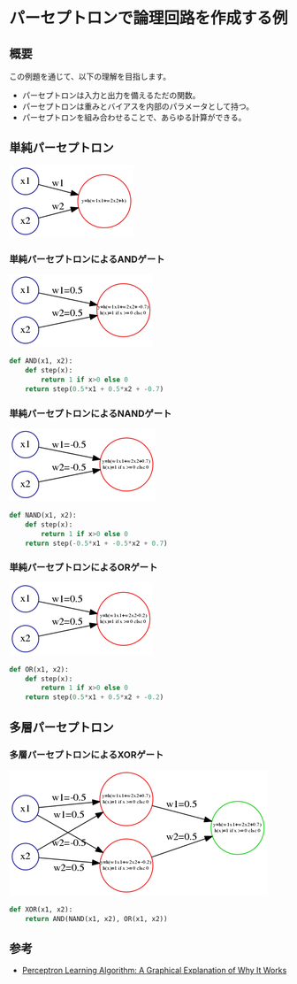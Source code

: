 # パーセプトロンで論理回路を作成する例

## 概要

この例題を通じて、以下の理解を目指します。

- パーセプトロンは入力と出力を備えるただの関数。
- パーセプトロンは重みとバイアスを内部のパラメータとして持つ。
- パーセプトロンを組み合わせることで、あらゆる計算ができる。

## 単純パーセプトロン
![単純パーセプトロン](img/perceptron.dot.png)


### 単純パーセプトロンによるANDゲート
![ANDゲート](img/and_gate.dot.png)

```python
def AND(x1, x2):
    def step(x):
        return 1 if x>0 else 0
    return step(0.5*x1 + 0.5*x2 + -0.7)
```

### 単純パーセプトロンによるNANDゲート
![NANDゲート](img/nand_gate.dot.png)

```python
def NAND(x1, x2):
    def step(x):
        return 1 if x>0 else 0
    return step(-0.5*x1 + -0.5*x2 + 0.7)
```

### 単純パーセプトロンによるORゲート
![ORゲート](img/or_gate.dot.png)

```python
def OR(x1, x2):
    def step(x):
        return 1 if x>0 else 0
    return step(0.5*x1 + 0.5*x2 + -0.2)
```

## 多層パーセプトロン

### 多層パーセプトロンによるXORゲート

![XORゲート](img/xor_gate.dot.png)
```python
def XOR(x1, x2):
    return AND(NAND(x1, x2), OR(x1, x2))
```

## 参考
- [Perceptron Learning Algorithm: A Graphical Explanation of Why It Works](https://towardsdatascience.com/perceptron-learning-algorithm-d5db0deab975)